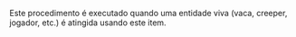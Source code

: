 Este procedimento é executado quando uma entidade viva (vaca, creeper, jogador, etc.) é atingida usando este item.